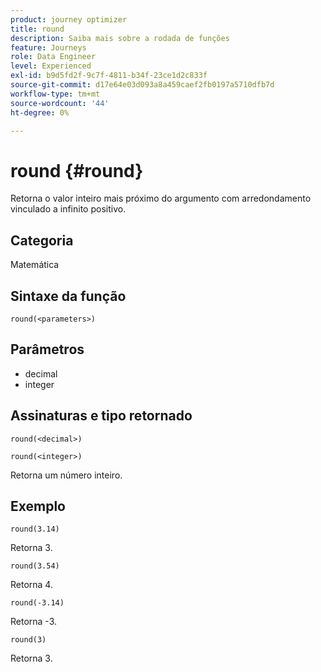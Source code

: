 ```yaml
---
product: journey optimizer
title: round
description: Saiba mais sobre a rodada de funções
feature: Journeys
role: Data Engineer
level: Experienced
exl-id: b9d5fd2f-9c7f-4811-b34f-23ce1d2c833f
source-git-commit: d17e64e03d093a8a459caef2fb0197a5710dfb7d
workflow-type: tm+mt
source-wordcount: '44'
ht-degree: 0%

---
```


# round {#round}

Retorna o valor inteiro mais próximo do argumento com arredondamento vinculado a infinito positivo.

## Categoria

Matemática

## Sintaxe da função

`round(<parameters>)`

## Parâmetros

* decimal
* integer

## Assinaturas e tipo retornado

`round(<decimal>)`

`round(<integer>)`

Retorna um número inteiro.

## Exemplo

`round(3.14)`

Retorna 3.

`round(3.54)`

Retorna 4.

`round(-3.14)`

Retorna -3.

`round(3)`

Retorna 3.
